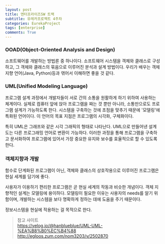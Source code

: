 ```yaml
---
layout: post
title: 엔터프라이즈SW 트랙
subtitle: 유레카프로젝트 4주차
categories: EurekaProject
tags: [enterprise]
comments: True
---
```


### OOAD(Object-Oriented Analysis and Design)

소프트웨어를 개발하는 방법론 중 하나이다. 소프트웨어 시스템을 객체와 클래스로 구성하고, 그 객체와 클래스의 묶음으로 이루어진 분석과 설계 방법이다. 우리가 배우는 객체지향 언어(Java, Python)등과 엮어서 이해하면 좋을 것 같다.


### UML(Unified Modeling Language)

프로그램 설계 과정에서 개발자들이 서로 간의 소통을 원활하게 하기 위하여 사용하는 체계이다. 실제로 컴퓨터 앞에 앉아 프로그램을 짜는 것 뿐만 아니라, 소통만으로도 프로그램 설계가 가능하도록 한다. 시스템을 구축하는 것에 초점을 맞추기 때문에 '모델링'에 특화된 언어이다. 이 언어의 목표 지점은 프로그램의 시각화, 구체화이다.

특히 UML은 그래프와 같은 시각 그래픽의 형태로 나타난다. UML으로 만들어낸 설계도는 다른 프로그래밍 언어로 변환이 가능하다. 이러한 과정을 통해 프로그램을 구축하고 문서화하여 프로그램에 있어서 가장 중요한 유지와 보수를 효율적으로 할 수 있도록 한다.


### 객체지향과 개발

함수로 단계화된 프로그램이 아닌, 객체와 클래스의 상호작용으로 이루어진 프로그램은 현실 세계를 담기에 좋다.

사용자가 이용하기 편리한 프로그램은 곧 현실 세계의 작동과 비슷한 개념이다. 객체 지향적인 설계는 모델링에 용이하다. 모델링이 필요한 이유는 사용자의 needs를 알기 위함이며, 개발하는 시스템을 보다 명확하게 정하는 데에 도움을 주기 때문이다. 

정보시스템을 현실에 적용하는 걸 목적으로 한다.


> 참고 사이트 <br>
> <https://velog.io/@hanblueblue/UML-UML-%EA%B8%B0%EC%B4%88> <br>
> <http://egloos.zum.com/nom3203/v/2502870>